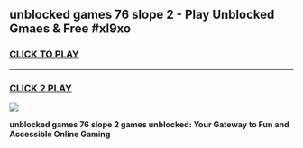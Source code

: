 
## unblocked games 76   slope 2 - Play Unblocked Gmaes & Free #xl9xo
<h3>
<a href="https://news.freeplayer.one?title=unblocked_games_76___slope_2&ref=24F">CLICK TO PLAY</a></h3>
<hr>

<h3>
<a href="https://news.freeplayer.one?title=unblocked_games_76___slope_2&ref=24F">CLICK 2 PLAY</a>
  
</h3>

<a href="https://news.freeplayer.one?title=unblocked_games_76___slope_2&ref=24F/"><img src="https://clearcache.store/games.png"></a>


**unblocked games 76   slope 2 games unblocked: Your Gateway to Fun and Accessible Online Gaming**
